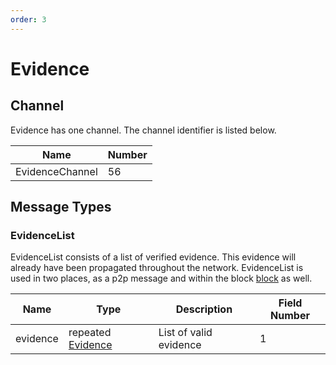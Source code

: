 ```yaml
---
order: 3
---
```


# Evidence

## Channel

Evidence has one channel. The channel identifier is listed below.

| Name            | Number |
|-----------------|--------|
| EvidenceChannel | 56     |

## Message Types

### EvidenceList

EvidenceList consists of a list of verified evidence. This evidence will already have been propagated throughout the network. EvidenceList is used in two places, as a p2p message and within the block [block](../../core/data_structures.md#block) as well.

| Name     | Type                                                        | Description            | Field Number |
|----------|-------------------------------------------------------------|------------------------|--------------|
| evidence | repeated [Evidence](../../core/data_structures.md#evidence) | List of valid evidence | 1            |
